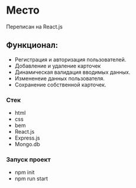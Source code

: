 # Место
Переписан на React.js

## Функционал:
- Регистрация и авторизация пользователей.
- Добавление и удаление карточек
- Динамическая валидация вводимых данных.
- Измененеие данных пользователя.
- Сохранение собственной  карточек. 

### Стек
* html
* css
* bem
* React.js
* Express.js
* Mongo.db

### Запуск проект
* npm init
* npm run start
